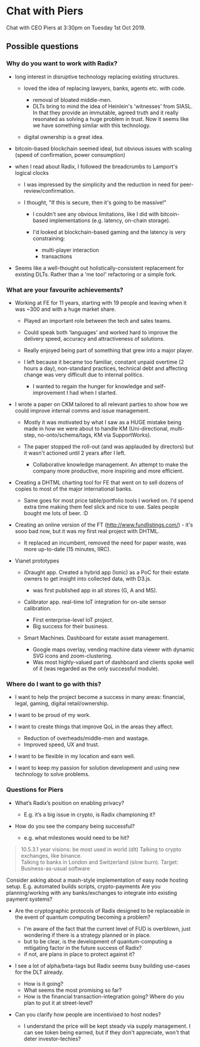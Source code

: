 # Chat with Piers

Chat with CEO Piers at 3:30pm on Tuesday 1st Oct 2019.

## Possible questions

### Why do you want to work with Radix?

- long interest in disruptive technology replacing existing structures.

  - loved the idea of replacing lawyers, banks, agents etc. with code.

    - removal of bloated middle-men.  
    - DLTs bring to mind the idea of Heinlein's 'witnesses' from SIASL.  In that they provide an immutable, agreed truth and it really resonated as solving a huge problem in trust.  Now it seems like we have something similar with this technology.

  - digital ownership is a great idea.

- bitcoin-based blockchain seemed ideal, but obvious issues with scaling (speed of confirmation, power consumption)
- when I read about Radix, I followed the breadcrumbs to Lamport's logical clocks

  - I was impressed by the simplicity and the reduction in need for peer-review/confirmation.
  - I thought, "If this is secure, then it's going to be massive!"

    - I couldn't see any obvious limitations, like I did with bitcoin-based implementations (e.g. latency, on-chain storage).
    - I'd looked at blockchain-based gaming and the latency is very constraining:

      - multi-player interaction
      - transactions

- Seems like a well-thought out holistically-consistent replacement for existing DLTs.  Rather than a 'me too!' refactoring or a simple fork.

### What are your favourite achievements?

- Working at FE for 11 years, starting with 19 people and leaving when it was ~300 and with a huge market share.

  - Played an important role between the tech and sales teams.  
  - Could speak both 'languages' and worked hard to improve the delivery speed, accuracy and attractiveness of solutions.
  - Really enjoyed being part of something that grew into a major player.

  - I left because it became too familiar, constant unpaid overtime (2 hours a day), non-standard practices, technical debt and affecting change was very difficult due to internal politics.

    - I wanted to regain the hunger for knowledge and self-improvement I had when I started.

- I wrote a paper on CKM tailored to all relevant parties to show how we could improve internal comms and issue management.
  - Mostly it was motivated by what I saw as a HUGE mistake being made in how we were about to handle KM (Uni-directional, multi-step, no-onto/schema/tags, KM via SupportWorks).
  - The paper stopped the roll-out (and was applauded by directors) but it wasn't actioned until 2 years after I left.

    - Collaborative knowledge management.  An attempt to make the company more productive, more inspiring and more efficient.

- Creating a DHTML charting tool for FE that went on to sell dozens of copies to most of the major international banks.

  - Same goes for most price table/portfolio tools I worked on.  I'd spend extra time making them feel slick and nice to use. Sales people bought me lots of beer. :D

- Creating an online version of the FT (http://www.fundlistings.com/) - it's sooo bad now, but it was my first real project with DHTML.

  - It replaced an incumbent, removed the need for paper waste, was more up-to-date (15 minutes, IIRC).

- Vianet prototypes

  - iDraught app.  Created a hybrid app (Ionic) as a PoC for their estate owners to get insight into collected data, with D3.js.

    - was first published app in all stores (G, A and MS).
  - Calibrator app.  real-time IoT integration for on-site sensor calibration.

    - First enterprise-level IoT project.
    - Big success for their business.
  - Smart Machines.  Dashboard for estate asset management.
  
    - Google maps overlay, vending machine data viewer with dynamic SVG icons and zoom-clustering.
    - Was most highly-valued part of dashboard and clients spoke well of it (was regarded as the only successful module).

### Where do I want to go with this?

- I want to help the project become a success in many areas:  financial, legal, gaming, digital retail/ownership.
- I want to be proud of my work.
- I want to create things that improve QoL in the areas they affect.  

  - Reduction of overheads/middle-men and wastage.
  - Improved speed, UX and trust.
- I want to be flexible in my location and earn well.
- I want to keep my passion for solution development and using new technology to solve problems.

###  Questions for Piers

- What’s Radix’s position on enabling privacy?

  - E.g.  it’s a big issue in crypto, is Radix championing it?

- How do you see the company being successful?

  - e.g.  what milestones would need to be hit?

> 10.5.3.1 year visions: be most used in world (dlt)
> Talking to crypto exchanges, like binance.  
> Talking to banks in London and Switzerland (slow burn).
> Target: Business-as-usual software

Consider asking about a mash-style implementation of easy node hosting setup.
	E.g. automated builds scripts, crypto-payments
Are you planning/working with any banks/exchanges to integrate into existing payment systems?


- Are the cryptographic protocols of Radix designed to be replaceable in the event of quantum computing becoming a problem?

  - I'm aware of the fact that the current level of FUD is overblown, just wondering if there is a strategy planned or in place.
  - but to be clear, is the development of quantum-computing a mitigating factor in the future success of Radix?
  - if not, are plans in place to protect against it?

- I see a lot of alpha/beta-tags but Radix seems busy building use-cases for the DLT already.

  - How is it going?
  - What seems the most promising so far?
  - How is the financial transaction-integration going?  Where do you plan to put it at street-level?

- Can you clarify how people are incentivised to host nodes?

  - I understand the price will be kept steady via supply management.  I can see token being earned, but if they don't appreciate, won't that deter investor-techies?

